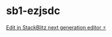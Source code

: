 # sb1-ezjsdc

[Edit in StackBlitz next generation editor ⚡️](https://stackblitz.com/~/github.com/alphaboi569/sb1-ezjsdc)